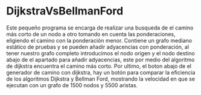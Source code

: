 # DijkstraVsBellmanFord
Este pequeño programa se encarga de realizar una busqueda de el camino más corto de un nodo a otro tomando en cuenta las ponderaciones, eligiendo el camino con la ponderación menor. Contiene un grafo mediano estático de pruebas y se pueden añadir adyacencias con ponderación, al tener nuestro grafo completo introducimos el nodo origen y el nodo destino abajo de el apartado para añadir adyacencias, este por medio del algoritmo de dijkstra encuentra el camino más corto. Por ultimo, el boton abajo de el generador de camino con dijkstra, hay un botón para comparar la eficiencia de los algoritmos Dijkstra y Bellman Ford, mostrando la velocidad en que se ejecutan con un grafo de 1500 nodos y 5500 aristas.